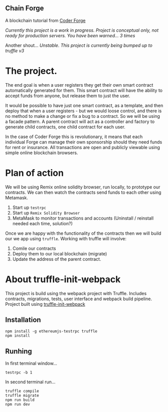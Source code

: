 ## Chain Forge

A blockchain tutorial from [Coder Forge](http://coderforge.io)

*Currently this project is a work in progress.*
*Project is conceptual only, not ready for production servers.*
*You have been warned... 3 times*

Another shout...
*Unstable. This project is currently being bumped up to truffle v3*

# The project.

The end goal is when a user registers they get their own smart contract
automatically generated for them. This smart contract will have the ability to
accept funds from anyone, but release them to just the user.

It would be possible to have just one smart contract, as a template, and then
deploy that when a user registers - but we would loose control, and there is no
method to make a change or fix a bug to a contract. So we will be using a
facade pattern. A parent contract will act as a controller and factory to
generate child contracts, one child contract for each user.

In the case of Coder Forge this is revolutionary, it means that each individual
Forge can manage their own sponsorship should they need funds for rent or
insurance. All transactions are open and publicly viewable using simple online
blockchain browsers.

# Plan of action

We will be using Remix online solidity browser, run locally, to prototype our
contracts. We can then watch the contracts send funds to each other using
Metamask.

 1. Start up `testrpc`
 2. Start up `Remix Solidity Browser`
 3. MetaMask to monitor transactions and accounts (Uninstall / reinstall needed each time, solution?)

Once we are happy with the functionality of the contracts then we will build our
we app using `truffle`. Working with truffle will involve:

 1. Comile our contracts
 2. Deploy them to our local blockchain (migrate)
 3. Update the address of the parent contract.

# About truffle-init-webpack
This project is build using the webpack project with Truffle. Includes contracts, migrations, tests, user interface and webpack build pipeline.
Project built using [truffle-init-webpack](https://github.com/trufflesuite/truffle-init-webpack)

## Installation
```
npm install -g ethereumjs-testrpc truffle
npm install
```

## Runhing

In first terminal window...
```
testrpc -b 1
```
In second terminal run...
```
truffle compile
truffle migrate
npm run build
npm run dev
```
